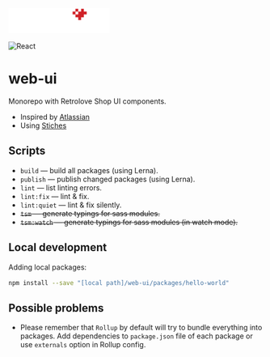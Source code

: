 <img src="logo-retrolove-shop.svg" width="200">


![React](https://img.shields.io/badge/react-%2320232a.svg?style=for-the-badge&logo=react&logoColor=%2361DAFB)


# web-ui

Monorepo with Retrolove Shop UI components.

* Inspired by [Atlassian](https://atlassian.design/components)
* Using [Stiches](https://stitches.dev/docs/installation)

## Scripts

* `build` — build all packages (using Lerna).
* `publish` — publish changed packages (using Lerna).
* `lint` — list linting errors.
* `lint:fix` — lint & fix.
* `lint:quiet` — lint & fix silently.
* ~~`tsm` — generate typings for sass modules.~~
* ~~`tsm:watch` — generate typings for sass modules (in watch mode).~~  

## Local development

Adding local packages:

```bash
npm install --save "[local path]/web-ui/packages/hello-world"
```

## Possible problems

* Please remember that `Rollup` by default will try to bundle everything into packages. Add dependencies to `package.json` file of each package or use `externals` option in Rollup config.